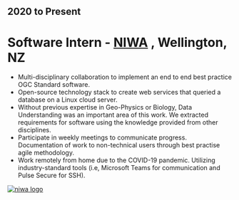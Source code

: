 ## 2020 to Present

# Software Intern - [NIWA](niwa.co.nz/) , Wellington, NZ

- Multi-disciplinary collaboration to implement an end to end best practice OGC Standard software.
- Open-source technology stack to create web services that queried a database on a Linux cloud server.
- Without previous expertise in Geo-Physics or Biology, Data Understanding was an important area of this work.
We extracted requirements for software using the knowledge provided from other disciplines.
- Participate in weekly meetings to communicate progress. Documentation of work to non-technical users through
best practise agile methodology.
- Work remotely from home due to the COVID-19 pandemic. Utilizing industry-standard tools (i.e, Microsoft Teams
for communication and Pulse Secure for SSH).

[![niwa logo](https://media.glassdoor.com/sqll/446203/niwa-squarelogo-1537142405945.png)](https://niwa.co.nz/about/our-company)

